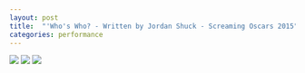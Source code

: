 ```yaml
---
layout: post
title:  "'Who's Who? - Written by Jordan Shuck - Screaming Oscars 2015"
categories: performance
---
```

<img src="{{ site.baseurl }}/images/performances/Oscars2015/01.jpg">

<img src="{{ site.baseurl }}/images/performances/Oscars2015/02.jpg">

<img src="{{ site.baseurl }}/images/performances/Oscars2015/03.jpg">
